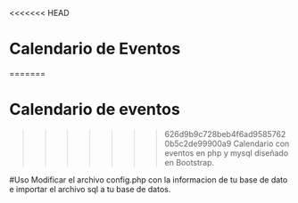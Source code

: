 <<<<<<< HEAD
# Calendario de Eventos
=======
# Calendario de eventos
>>>>>>> 626d9b9c728beb4f6ad95857620b5c2de99900a9
Calendario con eventos en php y mysql diseñado en Bootstrap.

#Uso
Modificar el archivo config.php con la informacion de tu base de dato e importar el archivo sql a tu base de datos.

